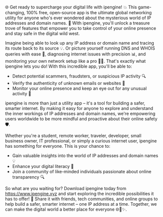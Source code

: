 🌐 Get ready to supercharge your digital life with ipengine! 💥 This game-changing, 100% free, open-source app is the ultimate global networking utility for anyone who's ever wondered about the mysterious world of IP addresses and domain names. 🤔 With ipengine, you'll unlock a treasure trove of features that empower you to take control of your online presence and stay safe in the digital wild west.

Imagine being able to look up any IP address or domain name and tracing its route back to its source 💡. Or picture yourself running DNS and WHOIS queries with ease 🔮, diagnosing internet issues with precision 📊, and monitoring your own network setup like a pro 👩‍💻. That's exactly what ipengine lets you do! With this incredible app, you'll be able to:

* Detect potential scammers, fraudsters, or suspicious IP activity 🔍
* Verify the authenticity of unknown emails or websites 📨
* Monitor your online presence and keep an eye out for any unusual activity 👀

ipengine is more than just a utility app – it's a tool for building a safer, smarter internet. By making it easy for anyone to explore and understand the inner workings of IP addresses and domain names, we're empowering users worldwide to be more mindful and proactive about their online safety 🛡️.

Whether you're a student, remote worker, traveler, developer, small business owner, IT professional, or simply a curious internet user, ipengine has something for everyone. This is your chance to:

* Gain valuable insights into the world of IP addresses and domain names 💡
* Enhance your digital literacy 📡
* Join a community of like-minded individuals passionate about online transparency 🔍

So what are you waiting for? Download ipengine today from https://www.ipengine.xyz and start exploring the incredible possibilities it has to offer! 🎉 Share it with friends, tech communities, and online groups to help build a safer, smarter internet – one IP address at a time. Together, we can make the digital world a better place for everyone 🌐🚀✨.